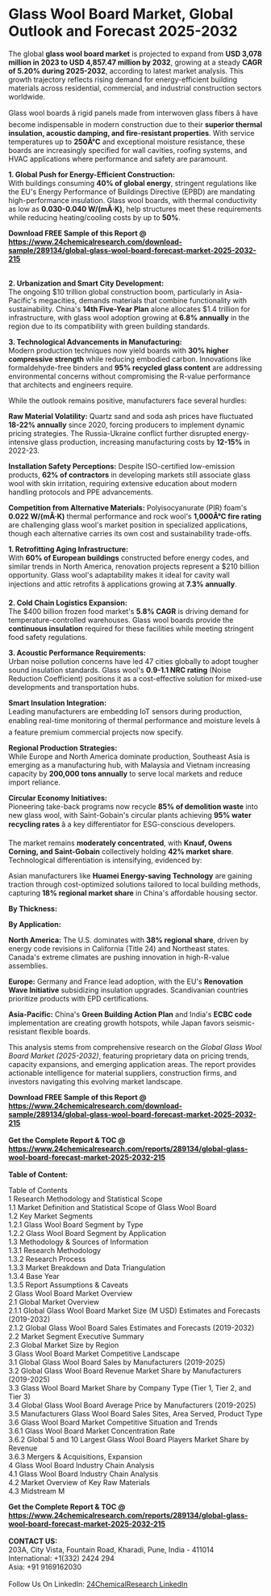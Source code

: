 <h1>Glass Wool Board Market, Global Outlook and Forecast 2025-2032</h1><p>The global <strong>glass wool board market</strong> is projected to expand from <strong>USD 3,078 million in 2023 to USD 4,857.47 million by 2032</strong>, growing at a steady <strong>CAGR of 5.20% during 2025-2032</strong>, according to latest market analysis. This growth trajectory reflects rising demand for energy-efficient building materials across residential, commercial, and industrial construction sectors worldwide.</p><p>Glass wool boards â rigid panels made from interwoven glass fibers â have become indispensable in modern construction due to their <strong>superior thermal insulation, acoustic damping, and fire-resistant properties</strong>. With service temperatures up to <strong>250Â°C</strong> and exceptional moisture resistance, these boards are increasingly specified for wall cavities, roofing systems, and HVAC applications where performance and safety are paramount.</p><p><strong>1. Global Push for Energy-Efficient Construction:</strong><br>
With buildings consuming <strong>40% of global energy</strong>, stringent regulations like the EU's Energy Performance of Buildings Directive (EPBD) are mandating high-performance insulation. Glass wool boards, with thermal conductivity as low as <strong>0.030-0.040 W/(mÂ·K)</strong>, help structures meet these requirements while reducing heating/cooling costs by up to <strong>50%</strong>.</p><div><b>Download FREE Sample of this Report @ 
            <a href="https://www.24chemicalresearch.com/download-sample/289134/global-glass-wool-board-forecast-market-2025-2032-215">
            https://www.24chemicalresearch.com/download-sample/289134/global-glass-wool-board-forecast-market-2025-2032-215</a></b></div><br><p><strong>2. Urbanization and Smart City Development:</strong><br>
The ongoing $10 trillion global construction boom, particularly in Asia-Pacific's megacities, demands materials that combine functionality with sustainability. China's <strong>14th Five-Year Plan</strong> alone allocates $1.4 trillion for infrastructure, with glass wool adoption growing at <strong>6.8% annually</strong> in the region due to its compatibility with green building standards.</p><p><strong>3. Technological Advancements in Manufacturing:</strong><br>
Modern production techniques now yield boards with <strong>30% higher compressive strength</strong> while reducing embodied carbon. Innovations like formaldehyde-free binders and <strong>95% recycled glass content</strong> are addressing environmental concerns without compromising the R-value performance that architects and engineers require.</p><p>While the outlook remains positive, manufacturers face several hurdles:</p><p><strong>Raw Material Volatility:</strong> Quartz sand and soda ash prices have fluctuated <strong>18-22% annually</strong> since 2020, forcing producers to implement dynamic pricing strategies. The Russia-Ukraine conflict further disrupted energy-intensive glass production, increasing manufacturing costs by <strong>12-15%</strong> in 2022-23.</p><p><strong>Installation Safety Perceptions:</strong> Despite ISO-certified low-emission products, <strong>62% of contractors</strong> in developing markets still associate glass wool with skin irritation, requiring extensive education about modern handling protocols and PPE advancements.</p><p><strong>Competition from Alternative Materials:</strong> Polyisocyanurate (PIR) foam's <strong>0.022 W/(mÂ·K)</strong> thermal performance and rock wool's <strong>1,000Â°C fire rating</strong> are challenging glass wool's market position in specialized applications, though each alternative carries its own cost and sustainability trade-offs.</p><p><strong>1. Retrofitting Aging Infrastructure:</strong><br>
With <strong>60% of European buildings</strong> constructed before energy codes, and similar trends in North America, renovation projects represent a $210 billion opportunity. Glass wool's adaptability makes it ideal for cavity wall injections and attic retrofits â applications growing at <strong>7.3% annually</strong>.</p><p><strong>2. Cold Chain Logistics Expansion:</strong><br>
The $400 billion frozen food market's <strong>5.8% CAGR</strong> is driving demand for temperature-controlled warehouses. Glass wool boards provide the <strong>continuous insulation</strong> required for these facilities while meeting stringent food safety regulations.</p><p><strong>3. Acoustic Performance Requirements:</strong><br>
Urban noise pollution concerns have led 47 cities globally to adopt tougher sound insulation standards. Glass wool's <strong>0.9-1.1 NRC rating</strong> (Noise Reduction Coefficient) positions it as a cost-effective solution for mixed-use developments and transportation hubs.</p><p><strong>Smart Insulation Integration:</strong><br>
	Leading manufacturers are embedding IoT sensors during production, enabling real-time monitoring of thermal performance and moisture levels â a feature premium commercial projects now specify.</p><p><strong>Regional Production Strategies:</strong><br>
	While Europe and North America dominate production, Southeast Asia is emerging as a manufacturing hub, with Malaysia and Vietnam increasing capacity by <strong>200,000 tons annually</strong> to serve local markets and reduce import reliance.</p><p><strong>Circular Economy Initiatives:</strong><br>
	Pioneering take-back programs now recycle <strong>85% of demolition waste</strong> into new glass wool, with Saint-Gobain's circular plants achieving <strong>95% water recycling rates</strong> â a key differentiator for ESG-conscious developers.</p><p>The market remains <strong>moderately concentrated</strong>, with <strong>Knauf, Owens Corning, and Saint-Gobain</strong> collectively holding <strong>42% market share</strong>. Technological differentiation is intensifying, evidenced by:</p><p>Asian manufacturers like <strong>Huamei Energy-saving Technology</strong> are gaining traction through cost-optimized solutions tailored to local building methods, capturing <strong>18% regional market share</strong> in China's affordable housing sector.</p><p><strong>By Thickness:</strong></p><p><strong>By Application:</strong></p><p><strong>North America:</strong> The U.S. dominates with <strong>38% regional share</strong>, driven by energy code revisions in California (Title 24) and Northeast states. Canada's extreme climates are pushing innovation in high-R-value assemblies.</p><p><strong>Europe:</strong> Germany and France lead adoption, with the EU's <strong>Renovation Wave Initiative</strong> subsidizing insulation upgrades. Scandivanian countries prioritize products with EPD certifications.</p><p><strong>Asia-Pacific:</strong> China's <strong>Green Building Action Plan</strong> and India's <strong>ECBC code</strong> implementation are creating growth hotspots, while Japan favors seismic-resistant flexible boards.</p><p>This analysis stems from comprehensive research on the <em>Global Glass Wool Board Market (2025-2032)</em>, featuring proprietary data on pricing trends, capacity expansions, and emerging application areas. The report provides actionable intelligence for material suppliers, construction firms, and investors navigating this evolving market landscape.</p><div><b>Download FREE Sample of this Report @ 
            <a href="https://www.24chemicalresearch.com/download-sample/289134/global-glass-wool-board-forecast-market-2025-2032-215">
            https://www.24chemicalresearch.com/download-sample/289134/global-glass-wool-board-forecast-market-2025-2032-215</a></b></div><br><div><b>Get the Complete Report & TOC @ 
            <a href="https://www.24chemicalresearch.com/reports/289134/global-glass-wool-board-forecast-market-2025-2032-215">
            https://www.24chemicalresearch.com/reports/289134/global-glass-wool-board-forecast-market-2025-2032-215</a></b></div><br>
            <b>Table of Content:</b><p>Table of Contents<br />
1 Research Methodology and Statistical Scope<br />
1.1 Market Definition and Statistical Scope of Glass Wool Board<br />
1.2 Key Market Segments<br />
1.2.1 Glass Wool Board Segment by Type<br />
1.2.2 Glass Wool Board Segment by Application<br />
1.3 Methodology & Sources of Information<br />
1.3.1 Research Methodology<br />
1.3.2 Research Process<br />
1.3.3 Market Breakdown and Data Triangulation<br />
1.3.4 Base Year<br />
1.3.5 Report Assumptions & Caveats<br />
2 Glass Wool Board Market Overview<br />
2.1 Global Market Overview<br />
2.1.1 Global Glass Wool Board Market Size (M USD) Estimates and Forecasts (2019-2032)<br />
2.1.2 Global Glass Wool Board Sales Estimates and Forecasts (2019-2032)<br />
2.2 Market Segment Executive Summary<br />
2.3 Global Market Size by Region<br />
3 Glass Wool Board Market Competitive Landscape<br />
3.1 Global Glass Wool Board Sales by Manufacturers (2019-2025)<br />
3.2 Global Glass Wool Board Revenue Market Share by Manufacturers (2019-2025)<br />
3.3 Glass Wool Board Market Share by Company Type (Tier 1, Tier 2, and Tier 3)<br />
3.4 Global Glass Wool Board Average Price by Manufacturers (2019-2025)<br />
3.5 Manufacturers Glass Wool Board Sales Sites, Area Served, Product Type<br />
3.6 Glass Wool Board Market Competitive Situation and Trends<br />
3.6.1 Glass Wool Board Market Concentration Rate<br />
3.6.2 Global 5 and 10 Largest Glass Wool Board Players Market Share by Revenue<br />
3.6.3 Mergers & Acquisitions, Expansion<br />
4 Glass Wool Board Industry Chain Analysis<br />
4.1 Glass Wool Board Industry Chain Analysis<br />
4.2 Market Overview of Key Raw Materials<br />
4.3 Midstream M</p><div><b>Get the Complete Report & TOC @ 
            <a href="https://www.24chemicalresearch.com/reports/289134/global-glass-wool-board-forecast-market-2025-2032-215">
            https://www.24chemicalresearch.com/reports/289134/global-glass-wool-board-forecast-market-2025-2032-215</a></b></div><br><b>CONTACT US:</b><br>
            203A, City Vista, Fountain Road, Kharadi, Pune, India - 411014<br>
            International: +1(332) 2424 294<br>
            Asia: +91 9169162030 <br><br>
            Follow Us On LinkedIn: <a href="https://www.linkedin.com/company/24chemicalresearch/">24ChemicalResearch LinkedIn</a>